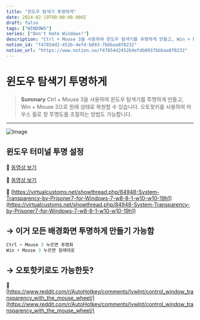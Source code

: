 ```yaml
---
title: "윈도우 탐색기 투명하게"
date: 2024-02-19T00:00:00.000Z
draft: false
tags: ["WINDOWS"]
series: ["Don't Hate Windows!"]
description: "Ctrl + Mouse 3을 사용하여 윈도우 탐색기를 투명하게 만들고, Win + Mouse 3으로 원래 상태로 복원할 수 있습니다. 오토핫키를 사용하여 마우스 휠로 창 투명도를 조절하는 방법도 가능합니다."
notion_id: "f47854d2-452b-4efd-b093-7bbbaa8f0232"
notion_url: "https://www.notion.so/f47854d2452b4efdb0937bbbaa8f0232"
---
```


# 윈도우 탐색기 투명하게

> **Summary**
> Ctrl + Mouse 3을 사용하여 윈도우 탐색기를 투명하게 만들고, Win + Mouse 3으로 원래 상태로 복원할 수 있습니다. 오토핫키를 사용하여 마우스 휠로 창 투명도를 조절하는 방법도 가능합니다.

---

![Image](https://prod-files-secure.s3.us-west-2.amazonaws.com/09ccd4d5-876c-4bba-bbdf-cc77a0a11257/c064ebfa-0147-44ef-99fe-ba24220f7e41/Untitled.png?X-Amz-Algorithm=AWS4-HMAC-SHA256&X-Amz-Content-Sha256=UNSIGNED-PAYLOAD&X-Amz-Credential=ASIAZI2LB466YPQ76SUP%2F20250724%2Fus-west-2%2Fs3%2Faws4_request&X-Amz-Date=20250724T080936Z&X-Amz-Expires=3600&X-Amz-Security-Token=IQoJb3JpZ2luX2VjEAAaCXVzLXdlc3QtMiJHMEUCIBwSHi%2B%2B5lPlQ9uci4QV%2BSO75zHaJQqjx0AGogXLoRr%2FAiEAzfoNfi6PKIhMJbQc234TOV9ECS2ms07YG6vg0s2j%2F3Mq%2FwMIKRAAGgw2Mzc0MjMxODM4MDUiDPl%2BAmGf9zKfSR3krCrcAzFRM1D5N4L2zCbKuYztQEmwskIUAdnbOcVAG6%2FWXAAtUFg18O1K267HI4nfZLGUHtqAE9HwATqLUShDH4iUnQ6Wm9kwXnED1hTAwakiuMuWMPvMsqJp%2FG5ofkQ2FUa%2FjR2feisJpaawSgaDJvCQIIi70nI76ojFq0D9vTHz9IaH8xLdorTaet6LwP7ZK0iVsun3nIqOqq1Pss%2BFUvjmd5S9gLmGYoo6YCDJvLKN9U3SiTVUVko2X5CLSIYf61a2P71t%2BtFdVazapWnGgTF7X9anWnDQulwFP9BoG0xw0faHLbMwtsLaU5Zipt88WpHJexkE%2FofKjUx3X0Mw9pDK%2F7zyGpw0vo2x7%2ByTdylzIjZUawZXmnHdbElaWi%2B3bzE4ldKmfahadbmH1JH3US3BFpTH2Q6dadldrQs2XOu5WZfxiG8lVsOUC0ufXycPx77jYib5MM28Y880jEMmio8UzCTr5jwU6vSgiQkWBfQE00tlQKnyfMtKkNJRsYYCs0hFVwDHmQyIS0DC5x4g8aUNfsnjzY8blJFuvWI6Y6OgIMGMgbD3bNYORZdFqA9B1bk%2BzwDfzVh34QVw5jaaDSTdCcbtONkuZYPiQkdZ5HpdUc2WGXxNnYR6Wrv8UwrTMMvPh8QGOqUBWFZ96WPiphLZXoUfq0u8WSt4tjQu8tO8aNbHoT4jjOL5DYBBxvj9cfif16%2FtG8MrlOu9ham1RKCpCEDzrtFAXmDiYesQQIQOcKnbCgqQ0gQGAA%2BCeeo%2BXSJ3fjYcAeGh0WhoiMdQJCk3QVmTkJy4Bw%2F2ivq9kY5ePHOm3YBShgIrNRN1Cqyh%2Ful%2FeuvD7hFs68HngirBDN3Tj%2F5X6%2Blx57EYlvER&X-Amz-Signature=6d1171a2e401fc5f22fce391ab80062f5c780078cd8375bda20ada1ad510c7af&X-Amz-SignedHeaders=host&x-amz-checksum-mode=ENABLED&x-id=GetObject)

## 윈도우 터미널 투명 설정

🎥 [동영상 보기](https://www.youtube.com/watch?v=ycm8sjeSVnQ&t=14s)

🎥 [동영상 보기](https://www.youtube.com/watch?v=JMnBWRviIDQ)

🔗 [https://virtualcustoms.net/showthread.php/84948-System-Transparency-by-Prisoner7-for-Windows-7-w8-8-1-w10-w10-19h1](https://virtualcustoms.net/showthread.php/84948-System-Transparency-by-Prisoner7-for-Windows-7-w8-8-1-w10-w10-19h1)

## → 이거 모든 배경화면 투명하게 만들기 가능함

```c++
Ctrl + Mouse 3 누르면 투명화
Win + Mouse 3 누르면 원래대로
```

## → 오토핫키로도 가능한듯?

🔗 [https://www.reddit.com/r/AutoHotkey/comments/lywlnt/control_window_transparency_with_the_mouse_wheel/](https://www.reddit.com/r/AutoHotkey/comments/lywlnt/control_window_transparency_with_the_mouse_wheel/)



